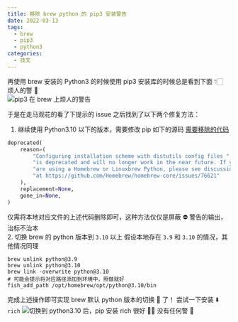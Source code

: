 ```yaml
---
title: 移除 brew python 的 pip3 安装警告
date: 2022-03-13
tags:
  - brew
  - pip3
  - python3
categories:
  - 技文
---
```


再使用 brew 安装的 Python3 的时候使用 pip3 安装库的时候总是看到下面 👇🏻 烦人的警 🛑  
![pip3 在 brew 上烦人的警告](/images/kupj1b65xzZSh2q.png)

<!-- more -->

于是在走马观花的看了下提示的 issue 之后找到了以下两个修复方法：

1. 继续使用 Python3.10 以下的版本，需要修改 pip 如下的源码
   [需要移除的代码](https://github.com/pypa/pip/blob/ec8edbf5df977bb88e1c777dd44e26664d81e216/src/pip/_internal/locations/__init__.py#L383-L392)

```python
deprecated(
    reason=(
        "Configuring installation scheme with distutils config files "
        "is deprecated and will no longer work in the near future. If you "
        "are using a Homebrew or Linuxbrew Python, please see discussion "
        "at https://github.com/Homebrew/homebrew-core/issues/76621"
    ),
    replacement=None,
    gone_in=None,
)
```

仅需将本地对应文件的上述代码删除即可，这种方法仅仅是屏蔽 ⛔️ 警告的输出，治标不治本  
2. 切换 brew 的 python 版本到 `3.10` 以上
假设本地存在 `3.9` 和 `3.10` 的情况，其他情况同理

```shell
brew unlink python@3.9
brew unlink python@3.10
brew link -overwrite python@3.10
# 可能会提示将对应路径添加到环境中，照做就好
fish_add_path /opt/homebrew/opt/python@3.10/bin
```

完成上述操作即可实现 brew 默认 python 版本的切换 🔄 了！
尝试一下安装 ⬇️ `rich`
![切换到 python3.10 后，pip 安装 rich](/images/ZPWnmdzQj1qU72c.png)
很好 👍🏻 没有任何警 🛑

<CommentAndBack />
